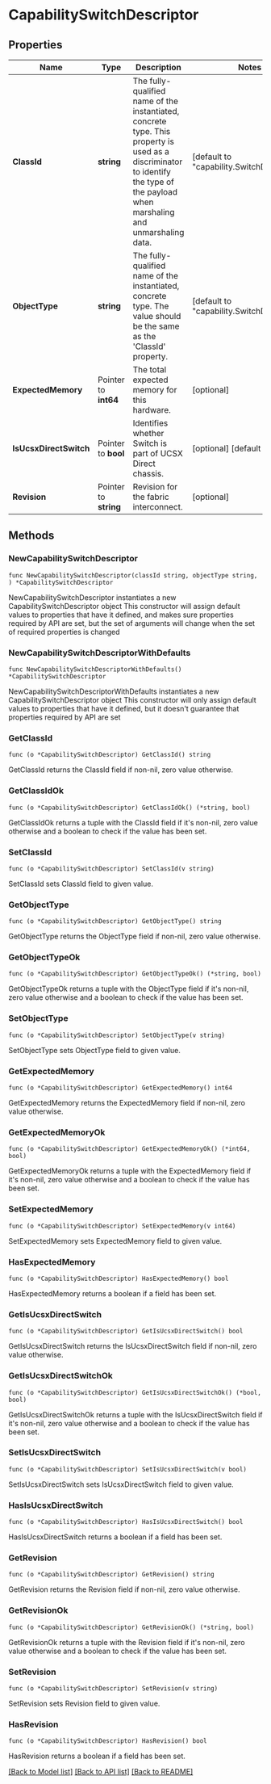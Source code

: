 # CapabilitySwitchDescriptor

## Properties

Name | Type | Description | Notes
------------ | ------------- | ------------- | -------------
**ClassId** | **string** | The fully-qualified name of the instantiated, concrete type. This property is used as a discriminator to identify the type of the payload when marshaling and unmarshaling data. | [default to "capability.SwitchDescriptor"]
**ObjectType** | **string** | The fully-qualified name of the instantiated, concrete type. The value should be the same as the &#39;ClassId&#39; property. | [default to "capability.SwitchDescriptor"]
**ExpectedMemory** | Pointer to **int64** | The total expected memory for this hardware. | [optional] 
**IsUcsxDirectSwitch** | Pointer to **bool** | Identifies whether Switch is part of UCSX Direct chassis. | [optional] [default to false]
**Revision** | Pointer to **string** | Revision for the fabric interconnect. | [optional] 

## Methods

### NewCapabilitySwitchDescriptor

`func NewCapabilitySwitchDescriptor(classId string, objectType string, ) *CapabilitySwitchDescriptor`

NewCapabilitySwitchDescriptor instantiates a new CapabilitySwitchDescriptor object
This constructor will assign default values to properties that have it defined,
and makes sure properties required by API are set, but the set of arguments
will change when the set of required properties is changed

### NewCapabilitySwitchDescriptorWithDefaults

`func NewCapabilitySwitchDescriptorWithDefaults() *CapabilitySwitchDescriptor`

NewCapabilitySwitchDescriptorWithDefaults instantiates a new CapabilitySwitchDescriptor object
This constructor will only assign default values to properties that have it defined,
but it doesn't guarantee that properties required by API are set

### GetClassId

`func (o *CapabilitySwitchDescriptor) GetClassId() string`

GetClassId returns the ClassId field if non-nil, zero value otherwise.

### GetClassIdOk

`func (o *CapabilitySwitchDescriptor) GetClassIdOk() (*string, bool)`

GetClassIdOk returns a tuple with the ClassId field if it's non-nil, zero value otherwise
and a boolean to check if the value has been set.

### SetClassId

`func (o *CapabilitySwitchDescriptor) SetClassId(v string)`

SetClassId sets ClassId field to given value.


### GetObjectType

`func (o *CapabilitySwitchDescriptor) GetObjectType() string`

GetObjectType returns the ObjectType field if non-nil, zero value otherwise.

### GetObjectTypeOk

`func (o *CapabilitySwitchDescriptor) GetObjectTypeOk() (*string, bool)`

GetObjectTypeOk returns a tuple with the ObjectType field if it's non-nil, zero value otherwise
and a boolean to check if the value has been set.

### SetObjectType

`func (o *CapabilitySwitchDescriptor) SetObjectType(v string)`

SetObjectType sets ObjectType field to given value.


### GetExpectedMemory

`func (o *CapabilitySwitchDescriptor) GetExpectedMemory() int64`

GetExpectedMemory returns the ExpectedMemory field if non-nil, zero value otherwise.

### GetExpectedMemoryOk

`func (o *CapabilitySwitchDescriptor) GetExpectedMemoryOk() (*int64, bool)`

GetExpectedMemoryOk returns a tuple with the ExpectedMemory field if it's non-nil, zero value otherwise
and a boolean to check if the value has been set.

### SetExpectedMemory

`func (o *CapabilitySwitchDescriptor) SetExpectedMemory(v int64)`

SetExpectedMemory sets ExpectedMemory field to given value.

### HasExpectedMemory

`func (o *CapabilitySwitchDescriptor) HasExpectedMemory() bool`

HasExpectedMemory returns a boolean if a field has been set.

### GetIsUcsxDirectSwitch

`func (o *CapabilitySwitchDescriptor) GetIsUcsxDirectSwitch() bool`

GetIsUcsxDirectSwitch returns the IsUcsxDirectSwitch field if non-nil, zero value otherwise.

### GetIsUcsxDirectSwitchOk

`func (o *CapabilitySwitchDescriptor) GetIsUcsxDirectSwitchOk() (*bool, bool)`

GetIsUcsxDirectSwitchOk returns a tuple with the IsUcsxDirectSwitch field if it's non-nil, zero value otherwise
and a boolean to check if the value has been set.

### SetIsUcsxDirectSwitch

`func (o *CapabilitySwitchDescriptor) SetIsUcsxDirectSwitch(v bool)`

SetIsUcsxDirectSwitch sets IsUcsxDirectSwitch field to given value.

### HasIsUcsxDirectSwitch

`func (o *CapabilitySwitchDescriptor) HasIsUcsxDirectSwitch() bool`

HasIsUcsxDirectSwitch returns a boolean if a field has been set.

### GetRevision

`func (o *CapabilitySwitchDescriptor) GetRevision() string`

GetRevision returns the Revision field if non-nil, zero value otherwise.

### GetRevisionOk

`func (o *CapabilitySwitchDescriptor) GetRevisionOk() (*string, bool)`

GetRevisionOk returns a tuple with the Revision field if it's non-nil, zero value otherwise
and a boolean to check if the value has been set.

### SetRevision

`func (o *CapabilitySwitchDescriptor) SetRevision(v string)`

SetRevision sets Revision field to given value.

### HasRevision

`func (o *CapabilitySwitchDescriptor) HasRevision() bool`

HasRevision returns a boolean if a field has been set.


[[Back to Model list]](../README.md#documentation-for-models) [[Back to API list]](../README.md#documentation-for-api-endpoints) [[Back to README]](../README.md)


